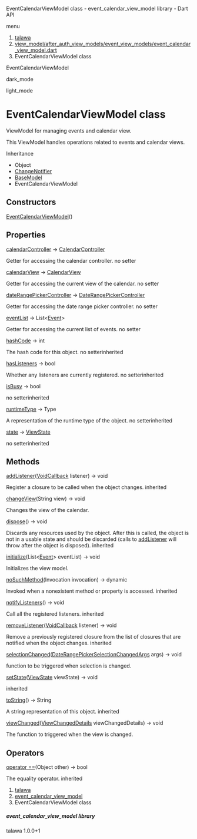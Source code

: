 




EventCalendarViewModel class - event\_calendar\_view\_model library - Dart API







menu

1. [talawa](../index.html)
2. [view\_model/after\_auth\_view\_models/event\_view\_models/event\_calendar\_view\_model.dart](../view_model_after_auth_view_models_event_view_models_event_calendar_view_model/view_model_after_auth_view_models_event_view_models_event_calendar_view_model-library.html)
3. EventCalendarViewModel class

EventCalendarViewModel


dark\_mode

light\_mode




# EventCalendarViewModel class


ViewModel for managing events and calendar view.

This ViewModel handles operations related to events and calendar views.


Inheritance

* Object
* [ChangeNotifier](https://api.flutter.dev/flutter/foundation/ChangeNotifier-class.html)
* [BaseModel](../view_model_base_view_model/BaseModel-class.html)
* EventCalendarViewModel



## Constructors

[EventCalendarViewModel](../view_model_after_auth_view_models_event_view_models_event_calendar_view_model/EventCalendarViewModel/EventCalendarViewModel.html)()




## Properties

[calendarController](../view_model_after_auth_view_models_event_view_models_event_calendar_view_model/EventCalendarViewModel/calendarController.html)
→ [CalendarController](https://pub.dev/documentation/syncfusion_flutter_calendar/27.2.5/calendar/CalendarController-class.html)

Getter for accessing the calendar controller.
no setter

[calendarView](../view_model_after_auth_view_models_event_view_models_event_calendar_view_model/EventCalendarViewModel/calendarView.html)
→ [CalendarView](https://pub.dev/documentation/syncfusion_flutter_calendar/27.2.5/calendar/CalendarView.html)

Getter for accessing the current view of the calendar.
no setter

[dateRangePickerController](../view_model_after_auth_view_models_event_view_models_event_calendar_view_model/EventCalendarViewModel/dateRangePickerController.html)
→ [DateRangePickerController](https://pub.dev/documentation/syncfusion_flutter_datepicker/27.2.5/datepicker/DateRangePickerController-class.html)

Getter for accessing the date range picker controller.
no setter

[eventList](../view_model_after_auth_view_models_event_view_models_event_calendar_view_model/EventCalendarViewModel/eventList.html)
→ List<[Event](../models_events_event_model/Event-class.html)>

Getter for accessing the current list of events.
no setter

[hashCode](https://api.flutter.dev/flutter/foundation/Listenable/hashCode.html)
→ int

The hash code for this object.
no setterinherited

[hasListeners](https://api.flutter.dev/flutter/foundation/ChangeNotifier/hasListeners.html)
→ bool

Whether any listeners are currently registered.
no setterinherited

[isBusy](../view_model_base_view_model/BaseModel/isBusy.html)
→ bool

no setterinherited

[runtimeType](https://api.flutter.dev/flutter/foundation/Listenable/runtimeType.html)
→ Type

A representation of the runtime type of the object.
no setterinherited

[state](../view_model_base_view_model/BaseModel/state.html)
→ [ViewState](../enums_enums/ViewState.html)

no setterinherited



## Methods

[addListener](https://api.flutter.dev/flutter/foundation/ChangeNotifier/addListener.html)([VoidCallback](https://api.flutter.dev/flutter/dart-ui/VoidCallback.html) listener)
→ void


Register a closure to be called when the object changes.
inherited

[changeView](../view_model_after_auth_view_models_event_view_models_event_calendar_view_model/EventCalendarViewModel/changeView.html)(String view)
→ void


Changes the view of the calendar.

[dispose](https://api.flutter.dev/flutter/foundation/ChangeNotifier/dispose.html)()
→ void


Discards any resources used by the object. After this is called, the
object is not in a usable state and should be discarded (calls to
[addListener](https://api.flutter.dev/flutter/foundation/ChangeNotifier/addListener.html) will throw after the object is disposed).
inherited

[initialize](../view_model_after_auth_view_models_event_view_models_event_calendar_view_model/EventCalendarViewModel/initialize.html)(List<[Event](../models_events_event_model/Event-class.html)> eventList)
→ void


Initializes the view model.

[noSuchMethod](https://api.flutter.dev/flutter/foundation/Listenable/noSuchMethod.html)(Invocation invocation)
→ dynamic


Invoked when a nonexistent method or property is accessed.
inherited

[notifyListeners](https://api.flutter.dev/flutter/foundation/ChangeNotifier/notifyListeners.html)()
→ void


Call all the registered listeners.
inherited

[removeListener](https://api.flutter.dev/flutter/foundation/ChangeNotifier/removeListener.html)([VoidCallback](https://api.flutter.dev/flutter/dart-ui/VoidCallback.html) listener)
→ void


Remove a previously registered closure from the list of closures that are
notified when the object changes.
inherited

[selectionChanged](../view_model_after_auth_view_models_event_view_models_event_calendar_view_model/EventCalendarViewModel/selectionChanged.html)([DateRangePickerSelectionChangedArgs](https://pub.dev/documentation/syncfusion_flutter_datepicker/27.2.5/datepicker/DateRangePickerSelectionChangedArgs-class.html) args)
→ void


function to be triggered when selection is changed.

[setState](../view_model_base_view_model/BaseModel/setState.html)([ViewState](../enums_enums/ViewState.html) viewState)
→ void


inherited

[toString](https://api.flutter.dev/flutter/foundation/Listenable/toString.html)()
→ String


A string representation of this object.
inherited

[viewChanged](../view_model_after_auth_view_models_event_view_models_event_calendar_view_model/EventCalendarViewModel/viewChanged.html)([ViewChangedDetails](https://pub.dev/documentation/syncfusion_flutter_calendar/27.2.5/calendar/ViewChangedDetails-class.html) viewChangedDetails)
→ void


The function to triggered when the view is changed.



## Operators

[operator ==](https://api.flutter.dev/flutter/foundation/Listenable/operator_equals.html)(Object other)
→ bool


The equality operator.
inherited



 


1. [talawa](../index.html)
2. [event\_calendar\_view\_model](../view_model_after_auth_view_models_event_view_models_event_calendar_view_model/view_model_after_auth_view_models_event_view_models_event_calendar_view_model-library.html)
3. EventCalendarViewModel class

##### event\_calendar\_view\_model library





talawa
1.0.0+1






